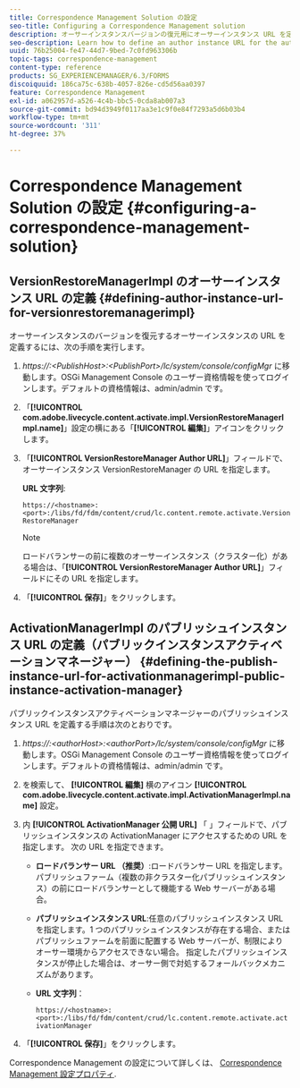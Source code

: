 ```yaml
---
title: Correspondence Management Solution の設定
seo-title: Configuring a Correspondence Management solution
description: オーサーインスタンスバージョンの復元用にオーサーインスタンス URL を定義し、パブリックインスタンスアクティベーションマネージャー用にパブリッシュインスタンス URL を定義する方法について説明します。
seo-description: Learn how to define an author instance URL for the author instance version restore and define the Publish instance URL for public instance activation manager.
uuid: 76b25004-fe47-44d7-9bed-7c0fd963306b
topic-tags: correspondence-management
content-type: reference
products: SG_EXPERIENCEMANAGER/6.3/FORMS
discoiquuid: 186ca75c-638b-4057-826e-cd5d56aa0397
feature: Correspondence Management
exl-id: a062957d-a526-4c4b-bbc5-0cda8ab007a3
source-git-commit: bd94d3949f0117aa3e1c9f0e84f7293a5d6b03b4
workflow-type: tm+mt
source-wordcount: '311'
ht-degree: 37%

---
```


# Correspondence Management Solution の設定 {#configuring-a-correspondence-management-solution}

## VersionRestoreManagerImpl のオーサーインスタンス URL の定義 {#defining-author-instance-url-for-versionrestoremanagerimpl}

オーサーインスタンスのバージョンを復元するオーサーインスタンスの URL を定義するには、次の手順を実行します。

1. *https://:&lt;PublishHost>:&lt;PublishPort>/lc/system/console/configMgr* に移動します。OSGi Management Console のユーザー資格情報を使ってログインします。デフォルトの資格情報は、admin/admin です。
1. 「**[!UICONTROL com.adobe.livecycle.content.activate.impl.VersionRestoreManagerImpl.name]**」設定の横にある「**[!UICONTROL 編集]**」アイコンをクリックします。
1. 「**[!UICONTROL VersionRestoreManager Author URL]**」フィールドで、オーサーインスタンス VersionRestoreManager の URL を指定します。

   **URL 文字列**:

   `https://<hostname>:<port>:/libs/fd/fdm/content/crud/lc.content.remote.activate.VersionRestoreManager`

   >[!NOTE]
   >
   >ロードバランサーの前に複数のオーサーインスタンス（クラスター化）がある場合は、「**[!UICONTROL VersionRestoreManager Author URL]**」フィールドにその URL を指定します。

1. 「**[!UICONTROL 保存]**」をクリックします。

## ActivationManagerImpl のパブリッシュインスタンス URL の定義（パブリックインスタンスアクティベーションマネージャー） {#defining-the-publish-instance-url-for-activationmanagerimpl-public-instance-activation-manager}

パブリックインスタンスアクティベーションマネージャーのパブリッシュインスタンス URL を定義する手順は次のとおりです。

1. *https://:&lt;authorHost>:&lt;authorPort>/lc/system/console/configMgr* に移動します。OSGi Management Console のユーザー資格情報を使ってログインします。デフォルトの資格情報は、admin/admin です。
1. を検索して、 **[!UICONTROL 編集]** 横のアイコン **[!UICONTROL com.adobe.livecycle.content.activate.impl.ActivationManagerImpl.name]** 設定。
1. 内 **[!UICONTROL ActivationManager 公開 URL]** 「 」フィールドで、パブリッシュインスタンスの ActivationManager にアクセスするための URL を指定します。 次の URL を指定できます。

   * **ロードバランサー URL （推奨）**:ロードバランサー URL を指定します。パブリッシュファーム（複数の非クラスター化パブリッシュインスタンス）の前にロードバランサーとして機能する Web サーバーがある場合。
   * **パブリッシュインスタンス URL**:任意のパブリッシュインスタンス URL を指定します。1 つのパブリッシュインスタンスが存在する場合、またはパブリッシュファームを前面に配置する Web サーバーが、制限によりオーサー環境からアクセスできない場合。 指定したパブリッシュインスタンスが停止した場合は、オーサー側で対処するフォールバックメカニズムがあります。
   * **URL 文字列**：

      `https://<hostname>:<port>:/libs/fd/fdm/content/crud/lc.content.remote.activate.activationManager`

1. 「**[!UICONTROL 保存]**」をクリックします。

Correspondence Management の設定について詳しくは、 [Correspondence Management 設定プロパティ](https://helpx.adobe.com/jp/aem-forms/6-2/cm-configuration-properties.html).
